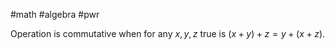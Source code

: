 #math #algebra #pwr 

Operation is commutative when for any $x, y, z$ true is $(x + y) + z = y + (x + z)$.
